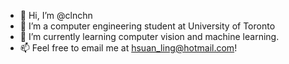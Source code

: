 - 👋 Hi, I’m @clnchn
- 🌱 I’m a computer engineering student at University of Toronto
- 👀 I’m currently learning computer vision and machine learning. 
- 📫 Feel free to email me at hsuan_ling@hotmail.com!


<!---
hl5chen/hl5chen is a ✨ special ✨ repository because its `README.md` (this file) appears on your GitHub profile.
You can click the Preview link to take a look at your changes.
--->
